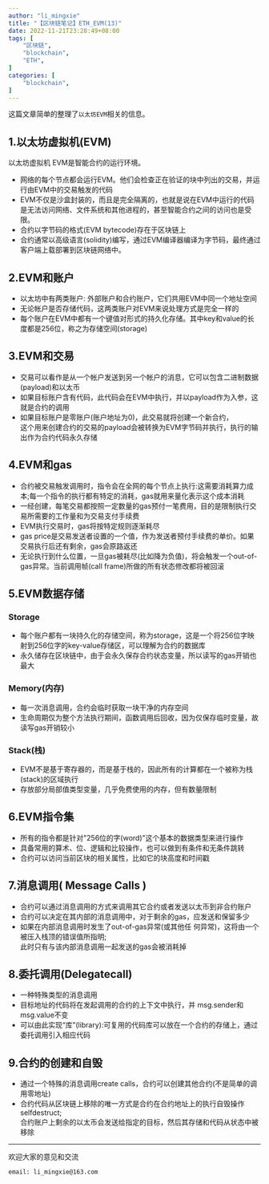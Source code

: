 ```yaml
---
author: "li_mingxie"
title: "【区块链笔记】ETH_EVM(13)"
date: 2022-11-21T23:28:49+08:00
tags: [
    "区块链",
    "blockchain",
    "ETH",
]
categories: [
    "blockchain",
]
---
```



这篇文章简单的整理了`以太坊EVM`相关的信息。  <!--more-->  

## 1.以太坊虚拟机(EVM)

以太坊虚拟机 EVM是智能合约的运行环境。

* 网络的每个节点都会运行EVM。他们会检查正在验证的块中列出的交易，并运行由EVM中的交易触发的代码
* EVM不仅是沙盒封装的，而且是完全隔离的，也就是说在EVM中运行的代码是无法访问网络、文件系统和其他进程的，甚至智能合约之间的访问也是受限。
* 合约以字节码的格式(EVM bytecode)存在于区块链上
* 合约通常以高级语言(solidity)编写，通过EVM编译器编译为字节码，最终通过客户端上载部署到区块链网络中。

## 2.EVM和账户

* 以太坊中有两类账户: 外部账户和合约账户，它们共用EVM中同一个地址空间
* 无论帐户是否存储代码，这两类账户对EVM来说处理方式是完全一样的
* 每个账户在EVM中都有一个键值对形式的持久化存储。其中key和value的长度都是256位，称之为存储空间(storage)

## 3.EVM和交易

* 交易可以看作是从一个帐户发送到另一个帐户的消息，它可以包含二进制数据(payload)和以太币
* 如果目标账户含有代码，此代码会在EVM中执行，并以payload作为入参，这就是合约的调用
* 如果目标账户是零账户(账户地址为0)，此交易就将创建一个新合约，  
     这个用来创建合约的交易的payload会被转换为EVM字节码并执行，执行的输出作为合约代码永久存储

## 4.EVM和gas

* 合约被交易触发调用时，指令会在全网的每个节点上执行:这需要消耗算力成本;每一个指令的执行都有特定的消耗，gas就用来量化表示这个成本消耗
* 一经创建，每笔交易都按照一定数量的gas预付一笔费用，目的是限制执行交易所需要的工作量和为交易支付手续费
* EVM执行交易时，gas将按特定规则逐渐耗尽
* gas price是交易发送者设置的一个值，作为发送者预付手续费的单价。如果交易执行后还有剩余，gas会原路返还
* 无论执行到什么位置，一旦gas被耗尽(比如降为负值)，将会触发一个out-of-gas异常。当前调用帧(call frame)所做的所有状态修改都将被回滚

## 5.EVM数据存储

### Storage

* 每个账户都有一块持久化的存储空间，称为storage，这是一个将256位字映射到256位字的key-value存储区，可以理解为合约的数据库
* 永久储存在区块链中，由于会永久保存合约状态变量，所以读写的gas开销也最大

### Memory(内存)

* 每一次消息调用，合约会临时获取一块干净的内存空间
* 生命周期仅为整个方法执行期间，函数调用后回收，因为仅保存临时变量，故读写gas开销较小

### Stack(栈)

* EVM不是基于寄存器的，而是基于栈的，因此所有的计算都在一个被称为栈(stack)的区域执行
* 存放部分局部值类型变量，几乎免费使用的内存，但有数量限制

## 6.EVM指令集

* 所有的指令都是针对"256位的字(word)"这个基本的数据类型来进行操作
* 具备常用的算术、位、逻辑和比较操作，也可以做到有条件和无条件跳转
* 合约可以访问当前区块的相关属性，比如它的块高度和时间戳

## 7.消息调用( Message Calls )

* 合约可以通过消息调用的方式来调用其它合约或者发送以太币到非合约账户
* 合约可以决定在其内部的消息调用中，对于剩余的gas，应发送和保留多少
* 如果在内部消息调用时发生了out-of-gas异常(或其他任 何异常)，这将由一个被压入栈顶的错误值所指明;  
    此时只有与该内部消息调用一起发送的gas会被消耗掉

## 8.委托调用(Delegatecall)

* 一种特殊类型的消息调用
* 目标地址的代码将在发起调用的合约的上下文中执行，并 msg.sender和msg.value不变
* 可以由此实现“库”(library):可复用的代码库可以放在一个合约的存储上，通过委托调用引入相应代码

## 9.合约的创建和自毁

* 通过一个特殊的消息调用create calls，合约可以创建其他合约(不是简单的调用零地址)
* 合约代码从区块链上移除的唯一方式是合约在合约地址上的执行自毁操作selfdestruct;  
    合约账户上剩余的以太币会发送给指定的目标，然后其存储和代码从状态中被移除

----------------------------------------------

欢迎大家的意见和交流

`email: li_mingxie@163.com`
